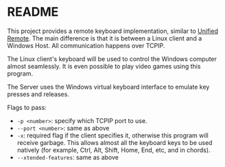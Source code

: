 # README #

This project provides a remote keyboard implementation, similar to [Unified Remote](https://www.unifiedremote.com/). The main difference is that it is between a Linux client and a Windows Host. All communication happens over TCPIP.

The Linux client's keyboard will be used to control the Windows computer almost seamlessly. It is even possible to play video games using this program.

The Server uses the Windows virtual keyboard interface to emulate key presses and releases.

Flags to pass:

* `-p <number>`: specify which TCPIP port to use.
* `--port <number>`: same as above
* `-x`: required flag if the client specifies it, otherwise this program will receive garbage. This allows almost all the keyboard keys to be used natively (for example, Ctrl, Alt, Shift, Home, End, etc, and in chords).
* `--xtended-features`: same as above
